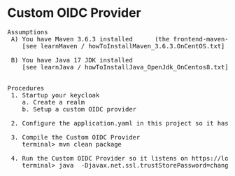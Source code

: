 # Custom OIDC Provider

<pre>
Assumptions
 A) You have Maven 3.6.3 installed      (the frontend-maven-plugin requires Maven 3.6.0 or greater)
    [see learnMaven / howToInstallMaven_3.6.3.OnCentOS.txt]

 B) You have Java 17 JDK installed
    [see learnJava / howToInstallJava_OpenJdk_OnCentos8.txt]


Procedures
 1. Startup your keycloak
    a. Create a realm
    b. Setup a custom OIDC provider

 2. Configure the application.yaml in this project so it has keycloak's oidc provider ID and client-secret

 3. Compile the Custom OIDC Provider
    terminal> mvn clean package

 4. Run the Custom OIDC Provider so it listens on https://localhost:9444/
    terminal> java  -Djavax.net.ssl.trustStorePassword=changeit  -Djavax.net.ssl.trustStore=backend/src/main/dev-resources/cacerts  -jar ./target/custom-oidc-provider-1.0-SNAPSHOT-exec.jar 

</pre>
